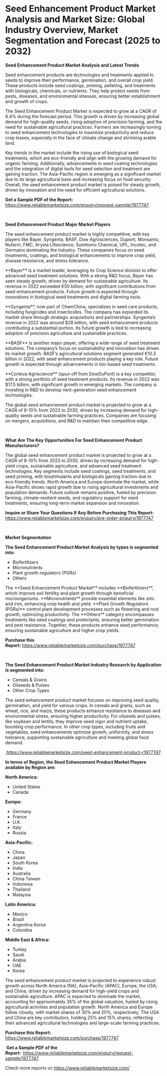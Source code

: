 <p><h1>Seed Enhancement Product Market Analysis and Market Size: Global Industry Overview, Market Segmentation and Forecast (2025 to 2032)</h1></p><p><strong>Seed Enhancement Product Market Analysis and Latest Trends</strong></p>
<p><p>Seed enhancement products are technologies and treatments applied to seeds to improve their performance, germination, and overall crop yield. These products include seed coatings, priming, pelleting, and treatments with biologicals, chemicals, or nutrients. They help protect seeds from pests, diseases, and environmental stresses, ensuring better establishment and growth of crops.</p><p>The Seed Enhancement Product Market is expected to grow at a CAGR of 8.4% during the forecast period. This growth is driven by increasing global demand for high-quality seeds, rising adoption of precision farming, and the need for sustainable agricultural practices. Farmers are increasingly turning to seed enhancement technologies to maximize productivity and reduce crop losses, especially in the face of climate change and shrinking arable land.</p><p>Key trends in the market include the rising use of biological seed treatments, which are eco-friendly and align with the growing demand for organic farming. Additionally, advancements in seed coating technologies and the integration of digital tools for seed selection and treatment are gaining traction. The Asia-Pacific region is emerging as a significant market due to its large agricultural base and increasing focus on food security. Overall, the seed enhancement product market is poised for steady growth, driven by innovation and the need for efficient agricultural solutions.</p></p>
<p><strong>Get a Sample PDF of the Report:&nbsp;</strong> <a href="https://www.reliablemarketsize.com/enquiry/request-sample/1977747?utm_campaign=1133&utm_medium=2&utm_source=Github&utm_content=ia&utm_term=21012025&utm_id=seed-enhancement-product">https://www.reliablemarketsize.com/enquiry/request-sample/1977747</a></p>
<p>&nbsp;</p>
<p><strong>Seed Enhancement Product Major Market Players</strong></p>
<p><p>The seed enhancement product market is highly competitive, with key players like Bayer, Syngenta, BASF, Dow Agrosciences, Dupont, Monsanto, Nufarm, FMC, Arysta Lifescience, Sumitomo Chemical, UPL, Incotec, and Germains dominating the industry. These companies focus on seed treatments, coatings, and biological enhancements to improve crop yield, disease resistance, and stress tolerance.</p><p>**Bayer** is a market leader, leveraging its Crop Science division to offer advanced seed treatment solutions. With a strong R&D focus, Bayer has seen steady growth, driven by demand for sustainable agriculture. Its revenue in 2022 exceeded €50 billion, with significant contributions from seed enhancement products. Future growth is expected through innovations in biological seed treatments and digital farming tools.</p><p>**Syngenta**, now part of ChemChina, specializes in seed care products, including fungicides and insecticides. The company has expanded its market share through strategic acquisitions and partnerships. Syngenta’s revenue in 2022 was around $28 billion, with seed enhancement products contributing a substantial portion. Its future growth is tied to increasing adoption of precision agriculture and sustainable practices.</p><p>**BASF** is another major player, offering a wide range of seed treatment solutions. The company’s focus on sustainability and innovation has driven its market growth. BASF’s agricultural solutions segment generated €10.3 billion in 2022, with seed enhancement products playing a key role. Future growth is expected through advancements in bio-based seed treatments.</p><p>**Corteva Agriscience** (spun off from DowDuPont) is a key competitor, with a strong portfolio of seed treatment products. Its revenue in 2022 was $17.5 billion, with significant growth in emerging markets. The company is investing in R&D to develop next-generation seed enhancement technologies.</p><p>The global seed enhancement product market is projected to grow at a CAGR of 8-10% from 2023 to 2030, driven by increasing demand for high-quality seeds and sustainable farming practices. Companies are focusing on mergers, acquisitions, and R&D to maintain their competitive edge.</p></p>
<p>&nbsp;</p>
<p><strong>What Are The Key Opportunities For Seed Enhancement Product Manufacturers?</strong></p>
<p><p>The global seed enhancement product market is projected to grow at a CAGR of 8-10% from 2023 to 2030, driven by increasing demand for high-yield crops, sustainable agriculture, and advanced seed treatment technologies. Key segments include seed coatings, seed treatments, and seed priming, with biostimulants and biologicals gaining traction due to eco-friendly trends. North America and Europe dominate the market, while Asia-Pacific shows rapid growth due to rising agricultural investments and population demands. Future outlook remains positive, fueled by precision farming, climate-resilient seeds, and regulatory support for seed treatments, ensuring long-term market expansion and innovation.</p></p>
<p><strong>Inquire or Share Your Questions If Any Before Purchasing This Report:</strong> <a href="https://www.reliablemarketsize.com/enquiry/pre-order-enquiry/1977747?utm_campaign=1133&utm_medium=2&utm_source=Github&utm_content=ia&utm_term=21012025&utm_id=seed-enhancement-product">https://www.reliablemarketsize.com/enquiry/pre-order-enquiry/1977747</a></p>
<p>&nbsp;</p>
<p><strong>Market Segmentation</strong></p>
<p><strong>The Seed Enhancement Product Market Analysis by types is segmented into:</strong></p>
<p><ul><li>Biofertilizers</li><li>Micronutrients</li><li>Plant growth regulators (PGRs)</li><li>Others</li></ul></p>
<p><p>The **Seed Enhancement Product Market** includes **Biofertilizers**, which improve soil fertility and plant growth through beneficial microorganisms. **Micronutrients** provide essential elements like zinc and iron, enhancing crop health and yield. **Plant Growth Regulators (PGRs)** control plant development processes such as flowering and root growth, optimizing productivity. The **Others** category encompasses treatments like seed coatings and protectants, ensuring better germination and pest resistance. Together, these products enhance seed performance, ensuring sustainable agriculture and higher crop yields.</p></p>
<p><strong>Purchase this Report:&nbsp;</strong><a href="https://www.reliablemarketsize.com/purchase/1977747?utm_campaign=1133&utm_medium=2&utm_source=Github&utm_content=ia&utm_term=21012025&utm_id=seed-enhancement-product">https://www.reliablemarketsize.com/purchase/1977747</a></p>
<p>&nbsp;</p>
<p><strong>The Seed Enhancement Product Market Industry Research by Application is segmented into:</strong></p>
<p><ul><li>Cereals & Grains</li><li>Oilseeds & Pulses</li><li>Other Crop Types</li></ul></p>
<p><p>The seed enhancement product market focuses on improving seed quality, germination, and yield for various crops. In cereals and grains, such as wheat, rice, and maize, these products enhance resistance to diseases and environmental stress, ensuring higher productivity. For oilseeds and pulses, like soybean and lentils, they improve seed vigor and nutrient uptake, boosting crop performance. In other crop types, including fruits and vegetables, seed enhancements optimize growth, uniformity, and stress tolerance, supporting sustainable agriculture and meeting global food demand.</p></p>
<p><a href="https://www.reliablemarketsize.com/seed-enhancement-product-r1977747?utm_campaign=1133&utm_medium=2&utm_source=Github&utm_content=ia&utm_term=21012025&utm_id=seed-enhancement-product">&nbsp;https://www.reliablemarketsize.com/seed-enhancement-product-r1977747</a></p>
<p><strong>In terms of Region, the Seed Enhancement Product Market Players available by Region are:</strong></p>
<p>
    <p> <strong> North America: </strong>
        <ul>
            <li>United States</li>
            <li>Canada</li>
        </ul>
        </p> 
    <p> <strong> Europe: </strong>
        <ul>
            <li>Germany</li>
            <li>France</li>
            <li>U.K.</li>
            <li>Italy</li>
            <li>Russia</li>
        </ul>
        </p> 
    <p> <strong> Asia-Pacific: </strong>
        <ul>
            <li>China</li>
            <li>Japan</li>
            <li>South Korea</li>
            <li>India</li>
            <li>Australia</li>
            <li>China Taiwan</li>
            <li>Indonesia</li>
            <li>Thailand</li>
            <li>Malaysia</li>
        </ul>
        </p> 
    <p> <strong> Latin America: </strong>
        <ul>
            <li>Mexico</li>
            <li>Brazil</li>
            <li>Argentina Korea</li>
            <li>Colombia</li>
        </ul>
        </p> 
    <p> <strong> Middle East & Africa: </strong>
        <ul>
            <li>Turkey</li>
            <li>Saudi</li>
            <li>Arabia</li>
            <li>UAE</li>
            <li>Korea</li>
        </ul>
    </p>
    </p>
<p><p>The seed enhancement product market is projected to experience robust growth across North America (NA), Asia-Pacific (APAC), Europe, the USA, and China, driven by increasing demand for high-yield crops and sustainable agriculture. APAC is expected to dominate the market, accounting for approximately 35% of the global valuation, fueled by rising agricultural activities and population growth. North America and Europe follow closely, with market shares of 30% and 20%, respectively. The USA and China are key contributors, holding 25% and 15% shares, reflecting their advanced agricultural technologies and large-scale farming practices.</p></p>
<p><strong>Purchase this Report: </strong><a href="https://www.reliablemarketsize.com/purchase/1977747?utm_campaign=1133&utm_medium=2&utm_source=Github&utm_content=ia&utm_term=21012025&utm_id=seed-enhancement-product">https://www.reliablemarketsize.com/purchase/1977747</a></p>
<p>&nbsp;<strong>Get a Sample PDF of the Report:&nbsp;&nbsp;</strong><a href="https://www.reliablemarketsize.com/enquiry/request-sample/1977747?utm_campaign=1133&utm_medium=2&utm_source=Github&utm_content=ia&utm_term=21012025&utm_id=seed-enhancement-product">https://www.reliablemarketsize.com/enquiry/request-sample/1977747</a></p>
<p><strong></strong></p>
<p>Check more reports on <a href="https://www.reliablemarketsize.com/?utm_campaign=1133&utm_medium=2&utm_source=Github&utm_content=ia&utm_term=21012025&utm_id=seed-enhancement-product">https://www.reliablemarketsize.com/</a></p>